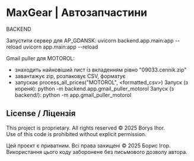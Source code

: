 # MaxGear | Автозапчастини

BACKEND

Запустити сервер для AP_GDANSK:
uvicorn backend.app.main:app --reload
uvicorn app.main:app --reload

Gmail puller для MOTOROL:

- знаходить найновіший лист із вкладенням рівно "09033.cennik.zip"
- завантажує zip, розпаковує CSV, форматує
- запускає process_all_prices("MOTOROL", <formatted_csv>)
  Запуск (з кореня):   python -m backend.app.gmail_puller_motorol
  Запуск (з backend/): python -m app.gmail_puller_motorol

## License / Ліцензія

This project is proprietary. All rights reserved © 2025 Borys Ihor.  
Use of this code is prohibited without explicit permission.

Цей проєкт є приватним. Всі права захищені © 2025 Борис Ігор.  
Використання цього коду заборонене без письмового дозволу автора.

